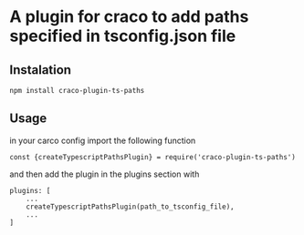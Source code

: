 # A plugin for craco to add paths specified in tsconfig.json file

## Instalation
    npm install craco-plugin-ts-paths

## Usage
in your carco config import the following function

    const {createTypescriptPathsPlugin} = require('craco-plugin-ts-paths')

and then add the plugin in the plugins section with

    plugins: [
        ...
        createTypescriptPathsPlugin(path_to_tsconfig_file),
        ...
    ]

